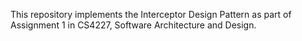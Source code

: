 This repository implements the Interceptor Design Pattern as part of Assignment 1 in CS4227, Software Architecture and Design.